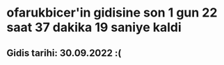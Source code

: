 # ofarukbicer'in gidisine son 1 gun 22 saat 37 dakika 19 saniye kaldi

## Gidis tarihi: 30.09.2022 :(
